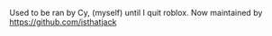 Used to be ran by Cy, (myself) until I quit roblox. Now maintained by https://github.com/isthatjack
